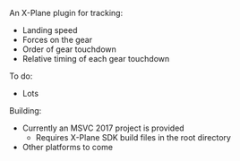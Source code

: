 An X-Plane plugin for tracking:
* Landing speed
* Forces on the gear
* Order of gear touchdown
* Relative timing of each gear touchdown

To do:
* Lots

Building:
* Currently an MSVC 2017 project is provided
  * Requires X-Plane SDK build files in the root directory
* Other platforms to come
